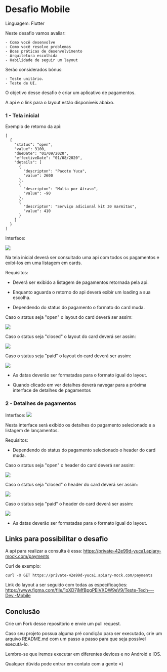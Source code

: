 # Desafio Mobile

Linguagem: Flutter

Neste desafio vamos avaliar:

    - Como você desenvolve
    - Como você resolve problemas
    - Boas práticas de desenvolvimento
    - Arquitetura escolhida
    - Habilidade de seguir um layout

Serão considerados bônus:

    - Teste unitário.
    - Teste de UI.

O objetivo desse desafio é criar um aplicativo de pagamentos.

A api e o link para o layout estão disponíveis abaixo.

### 1 - Tela inicial
Exemplo de retorno da api:

```
[
  {
    "status": "open",
    "value": 3100,
    "dueDate": "01/09/2020",
    "effectiveDate": "01/08/2020",
    "details": [
      {
        "descripton": "Pacote Yuca",
        "value": 2600
      },
      {
        "descripton": "Multa por Atraso",
        "value": -90
      },
      {
        "descripton": "Serviço adicional kit 30 marmitas",
        "value": 410
      }
    ]
  }
] 
```

Interface:

![](images/tela_pagamentos.png)

Na tela inicial deverá ser consultado uma api com todos os pagamentos e exibi-los em uma listagem em cards.

Requisitos:

- Deverá ser exibido a listagem de pagamentos retornada pela api.

- Enquanto aguarda o retorno do api deverá exibir um loading a sua escolha.

- Dependendo do status do pagamento o formato do card muda.

Caso o status seja "open" o layout do card deverá ser assim:

![](images/mensalidade_aberta.png)

Caso o status seja "closed" o layout do card deverá ser assim:

![](images/mensalidade_fechada.png)

Caso o status seja "paid" o layout do card deverá ser assim:

![](images/mensalidade_paga.png)

- As datas deverão ser formatadas para o formato igual do layout.

- Quando clicado em ver detalhes deverá navegar para a próxima interface de detalhes de pagamentos

### 2 - Detalhes de pagamentos

Interface:
![](images/tela_detalhes_pagamento.png)

Nesta interface será exibido os detalhes do pagamento selecionado e a listagem de lançamentos.

Requisitos:

- Dependendo do status do pagamento selecionado o header do card muda.

Caso o status seja "open" o header do card deverá ser assim:

![](images/detalhe_aberto.png)

Caso o status seja "closed" o header do card deverá ser assim:

![](images/detalhe_fechado.png)

Caso o status seja "paid" o header do card deverá ser assim:

![](images/detalhe_pago.png)

- As datas deverão ser formatadas para o formato igual do layout.

## Links para possibilitar o desafio
A api para realizar a consulta é essa: https://private-42e99d-yuca1.apiary-mock.com/payments

Curl de exemplo:

```
curl -X GET https://private-42e99d-yuca1.apiary-mock.com/payments
```

Link do layout a ser seguido com todas as especificações: https://www.figma.com/file/1oXD7jMfBpgPEiVXDW9eV9/Teste-Tech---Dev.-Mobile

## Conclusão

Crie um Fork desse repositório e envie um pull request.

Caso seu projeto possua alguma pré condição para ser executado, crie um arquivo README.md com um passo a passo para que seja possível executá-lo.

Lembre-se que iremos executar em diferentes devices e no Android e IOS.

Qualquer dúvida pode entrar em contato com a gente =)
